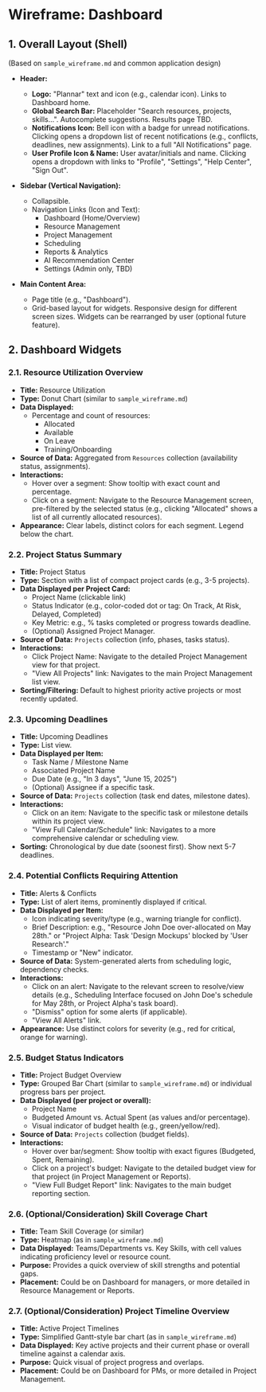 # Wireframe: Dashboard

## 1. Overall Layout (Shell)

(Based on `sample_wireframe.md` and common application design)

*   **Header:**
    *   **Logo:** "Plannar" text and icon (e.g., calendar icon). Links to Dashboard home.
    *   **Global Search Bar:** Placeholder "Search resources, projects, skills...". Autocomplete suggestions. Results page TBD.
    *   **Notifications Icon:** Bell icon with a badge for unread notifications. Clicking opens a dropdown list of recent notifications (e.g., conflicts, deadlines, new assignments). Link to a full "All Notifications" page.
    *   **User Profile Icon & Name:** User avatar/initials and name. Clicking opens a dropdown with links to "Profile", "Settings", "Help Center", "Sign Out".

*   **Sidebar (Vertical Navigation):**
    *   Collapsible.
    *   Navigation Links (Icon and Text):
        *   Dashboard (Home/Overview)
        *   Resource Management
        *   Project Management
        *   Scheduling
        *   Reports & Analytics
        *   AI Recommendation Center
        *   Settings (Admin only, TBD)

*   **Main Content Area:**
    *   Page title (e.g., "Dashboard").
    *   Grid-based layout for widgets. Responsive design for different screen sizes. Widgets can be rearranged by user (optional future feature).

## 2. Dashboard Widgets

### 2.1. Resource Utilization Overview

*   **Title:** Resource Utilization
*   **Type:** Donut Chart (similar to `sample_wireframe.md`)
*   **Data Displayed:**
    *   Percentage and count of resources:
        *   Allocated
        *   Available
        *   On Leave
        *   Training/Onboarding
*   **Source of Data:** Aggregated from `Resources` collection (availability status, assignments).
*   **Interactions:**
    *   Hover over a segment: Show tooltip with exact count and percentage.
    *   Click on a segment: Navigate to the Resource Management screen, pre-filtered by the selected status (e.g., clicking "Allocated" shows a list of all currently allocated resources).
*   **Appearance:** Clear labels, distinct colors for each segment. Legend below the chart.

### 2.2. Project Status Summary

*   **Title:** Project Status
*   **Type:** Section with a list of compact project cards (e.g., 3-5 projects).
*   **Data Displayed per Project Card:**
    *   Project Name (clickable link)
    *   Status Indicator (e.g., color-coded dot or tag: On Track, At Risk, Delayed, Completed)
    *   Key Metric: e.g., % tasks completed or progress towards deadline.
    *   (Optional) Assigned Project Manager.
*   **Source of Data:** `Projects` collection (info, phases, tasks status).
*   **Interactions:**
    *   Click Project Name: Navigate to the detailed Project Management view for that project.
    *   "View All Projects" link: Navigates to the main Project Management list view.
*   **Sorting/Filtering:** Default to highest priority active projects or most recently updated.

### 2.3. Upcoming Deadlines

*   **Title:** Upcoming Deadlines
*   **Type:** List view.
*   **Data Displayed per Item:**
    *   Task Name / Milestone Name
    *   Associated Project Name
    *   Due Date (e.g., "In 3 days", "June 15, 2025")
    *   (Optional) Assignee if a specific task.
*   **Source of Data:** `Projects` collection (task end dates, milestone dates).
*   **Interactions:**
    *   Click on an item: Navigate to the specific task or milestone details within its project view.
    *   "View Full Calendar/Schedule" link: Navigates to a more comprehensive calendar or scheduling view.
*   **Sorting:** Chronological by due date (soonest first). Show next 5-7 deadlines.

### 2.4. Potential Conflicts Requiring Attention

*   **Title:** Alerts & Conflicts
*   **Type:** List of alert items, prominently displayed if critical.
*   **Data Displayed per Item:**
    *   Icon indicating severity/type (e.g., warning triangle for conflict).
    *   Brief Description: e.g., "Resource John Doe over-allocated on May 28th." or "Project Alpha: Task 'Design Mockups' blocked by 'User Research'."
    *   Timestamp or "New" indicator.
*   **Source of Data:** System-generated alerts from scheduling logic, dependency checks.
*   **Interactions:**
    *   Click on an alert: Navigate to the relevant screen to resolve/view details (e.g., Scheduling Interface focused on John Doe's schedule for May 28th, or Project Alpha's task board).
    *   "Dismiss" option for some alerts (if applicable).
    *   "View All Alerts" link.
*   **Appearance:** Use distinct colors for severity (e.g., red for critical, orange for warning).

### 2.5. Budget Status Indicators

*   **Title:** Project Budget Overview
*   **Type:** Grouped Bar Chart (similar to `sample_wireframe.md`) or individual progress bars per project.
*   **Data Displayed (per project or overall):**
    *   Project Name
    *   Budgeted Amount vs. Actual Spent (as values and/or percentage).
    *   Visual indicator of budget health (e.g., green/yellow/red).
*   **Source of Data:** `Projects` collection (budget fields).
*   **Interactions:**
    *   Hover over bar/segment: Show tooltip with exact figures (Budgeted, Spent, Remaining).
    *   Click on a project's budget: Navigate to the detailed budget view for that project (in Project Management or Reports).
    *   "View Full Budget Report" link: Navigates to the main budget reporting section.

### 2.6. (Optional/Consideration) Skill Coverage Chart

*   **Title:** Team Skill Coverage (or similar)
*   **Type:** Heatmap (as in `sample_wireframe.md`)
*   **Data Displayed:** Teams/Departments vs. Key Skills, with cell values indicating proficiency level or resource count.
*   **Purpose:** Provides a quick overview of skill strengths and potential gaps.
*   **Placement:** Could be on Dashboard for managers, or more detailed in Resource Management or Reports.

### 2.7. (Optional/Consideration) Project Timeline Overview

*   **Title:** Active Project Timelines
*   **Type:** Simplified Gantt-style bar chart (as in `sample_wireframe.md`)
*   **Data Displayed:** Key active projects and their current phase or overall timeline against a calendar axis.
*   **Purpose:** Quick visual of project progress and overlaps.
*   **Placement:** Could be on Dashboard for PMs, or more detailed in Project Management.
